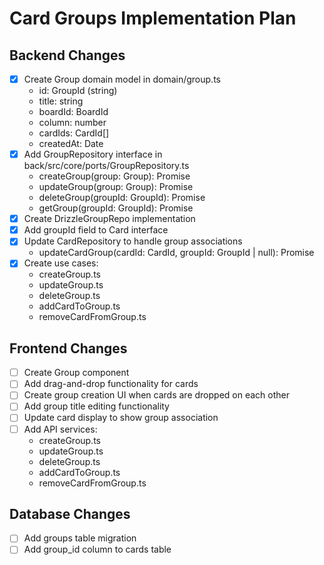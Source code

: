 # Card Groups Implementation Plan

## Backend Changes

- [x] Create Group domain model in domain/group.ts
  - id: GroupId (string)
  - title: string
  - boardId: BoardId
  - column: number
  - cardIds: CardId[]
  - createdAt: Date
- [x] Add GroupRepository interface in back/src/core/ports/GroupRepository.ts
  - createGroup(group: Group): Promise<void>
  - updateGroup(group: Group): Promise<void>
  - deleteGroup(groupId: GroupId): Promise<void>
  - getGroup(groupId: GroupId): Promise<Group>
- [x] Create DrizzleGroupRepo implementation
- [x] Add groupId field to Card interface
- [x] Update CardRepository to handle group associations
  - updateCardGroup(cardId: CardId, groupId: GroupId | null): Promise<void>
- [x] Create use cases:
  - createGroup.ts
  - updateGroup.ts
  - deleteGroup.ts
  - addCardToGroup.ts
  - removeCardFromGroup.ts

## Frontend Changes

- [ ] Create Group component
- [ ] Add drag-and-drop functionality for cards
- [ ] Create group creation UI when cards are dropped on each other
- [ ] Add group title editing functionality
- [ ] Update card display to show group association
- [ ] Add API services:
  - createGroup.ts
  - updateGroup.ts
  - deleteGroup.ts
  - addCardToGroup.ts
  - removeCardFromGroup.ts

## Database Changes

- [ ] Add groups table migration
- [ ] Add group_id column to cards table
